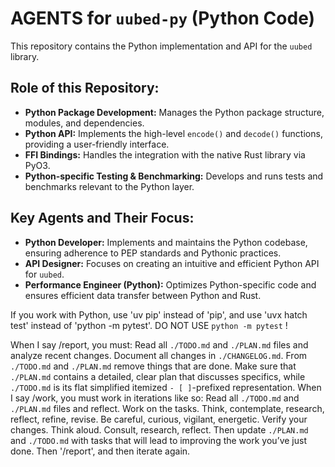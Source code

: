 # AGENTS for `uubed-py` (Python Code)

This repository contains the Python implementation and API for the `uubed` library.

## Role of this Repository:
- **Python Package Development:** Manages the Python package structure, modules, and dependencies.
- **Python API:** Implements the high-level `encode()` and `decode()` functions, providing a user-friendly interface.
- **FFI Bindings:** Handles the integration with the native Rust library via PyO3.
- **Python-specific Testing & Benchmarking:** Develops and runs tests and benchmarks relevant to the Python layer.

## Key Agents and Their Focus:
- **Python Developer:** Implements and maintains the Python codebase, ensuring adherence to PEP standards and Pythonic practices.
- **API Designer:** Focuses on creating an intuitive and efficient Python API for `uubed`.
- **Performance Engineer (Python):** Optimizes Python-specific code and ensures efficient data transfer between Python and Rust.

If you work with Python, use 'uv pip' instead of 'pip', and use 'uvx hatch test' instead of 'python -m pytest'. DO NOT USE `python -m pytest` !

When I say /report, you must: Read all `./TODO.md` and `./PLAN.md` files and analyze recent changes. Document all changes in `./CHANGELOG.md`. From `./TODO.md` and `./PLAN.md` remove things that are done. Make sure that `./PLAN.md` contains a detailed, clear plan that discusses specifics, while `./TODO.md` is its flat simplified itemized `- [ ]`-prefixed representation. When I say /work, you must work in iterations like so: Read all `./TODO.md` and `./PLAN.md` files and reflect. Work on the tasks. Think, contemplate, research, reflect, refine, revise. Be careful, curious, vigilant, energetic. Verify your changes. Think aloud. Consult, research, reflect. Then update `./PLAN.md` and `./TODO.md` with tasks that will lead to improving the work you’ve just done. Then '/report', and then iterate again.